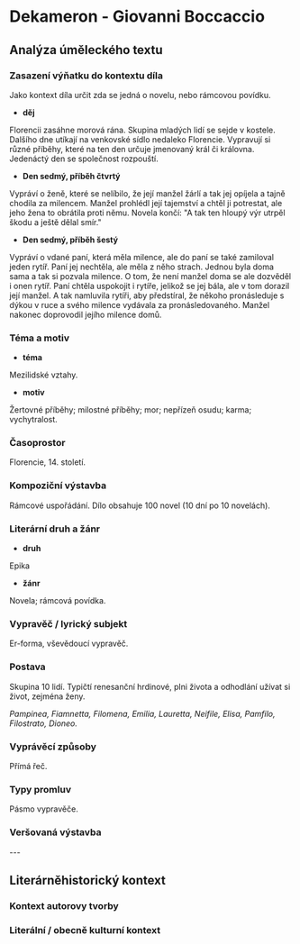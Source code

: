 # Dekameron - Giovanni Boccaccio

## Analýza úměleckého textu

### Zasazení výňatku do kontextu díla

Jako kontext díla určit zda se jedná o novelu, nebo rámcovou povídku.

- **děj**

Florencii zasáhne morová rána. Skupina mladých lidí se sejde v kostele. Dalšího dne utíkají na venkovské sídlo nedaleko Florencie. Vypravují si různé příběhy, které na ten den určuje jmenovaný král či královna. Jedenáctý den se společnost rozpouští.

- **Den sedmý, příběh čtvrtý**

Vypráví o ženě, které se nelíbilo, že její manžel žárlí a tak jej opíjela a tajně chodila za milencem. Manžel prohlédl její tajemství a chtěl ji potrestat, ale jeho žena to obrátila proti němu. Novela končí: "A tak ten hloupý výr utrpěl škodu a ještě dělal smír."

- **Den sedmý, příběh šestý**

Vypráví o vdané paní, která měla milence, ale do paní se také zamiloval jeden rytíř. Paní jej nechtěla, ale měla z něho strach. Jednou byla doma sama a tak si pozvala milence. O tom, že není manžel doma se ale dozvěděl i onen rytíř. Paní chtěla uspokojit i rytíře, jelikož se jej bála, ale v tom dorazil její manžel. A tak namluvila rytíři, aby předstíral, že někoho pronásleduje s dýkou v ruce a svého milence vydávala za pronásledovaného. Manžel nakonec doprovodil jejího milence domů.

### Téma a motiv

- **téma**

Mezilidské vztahy.

- **motiv**

Žertovné příběhy; milostné příběhy; mor; nepřízeň osudu; karma; vychytralost.

### Časoprostor

Florencie, 14. století.

### Kompoziční výstavba

Rámcové uspořádání. Dílo obsahuje 100 novel (10 dní po 10 novelách).

### Literární druh a žánr

- **druh**

Epika

- **žánr**

Novela; rámcová povídka.

### Vypravěč / lyrický subjekt

Er-forma, vševědoucí vypravěč.

### Postava

Skupina 10 lidí. Typičtí renesanční hrdinové, plni života a odhodlání užívat si život, zejména ženy.

*Pampinea, Fiamnetta, Filomena, Emilia, Lauretta, Neifile, Elisa, Pamfilo, Filostrato, Dioneo.*

### Vyprávěcí způsoby

Přímá řeč.

### Typy promluv

Pásmo vypravěče.

### Veršovaná výstavba

\-\-\-

## Literárněhistorický kontext

### Kontext autorovy tvorby

### Literální / obecně kulturní kontext
